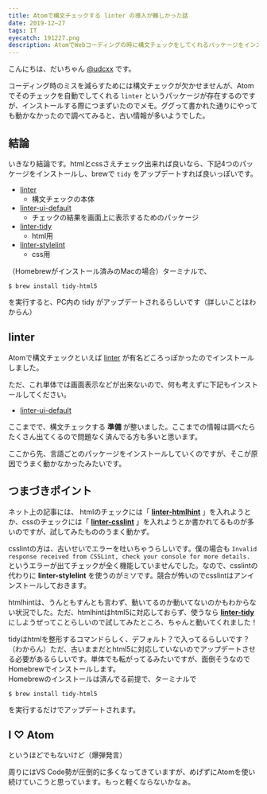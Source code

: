 ```yaml
---
title: Atomで構文チェックする linter の導入が難しかった話
date: 2019-12−27
tags: IT
eyecatch: 191227.png
description: AtomでWebコーディングの時に構文チェックをしてくれるパッケージをインストールする奮闘記
---
```


こんにちは、だいちゃん [@udcxx](https://twitter.com/udc_xx) です。

コーディング時のミスを減らすためには構文チェックが欠かせませんが、Atomでそのチェックを自動でしてくれる `linter` というパッケージが存在するのですが、インストールする際につまずいたのでメモ。ググって書かれた通りにやっても動かなかったので調べてみると、古い情報が多いようでした。

## 結論

いきなり結論です。htmlとcssさえチェック出来れば良いなら、下記4つのパッケージをインストールし、brewで `tidy` をアップデートすれば良いっぽいです。

* [linter](https://atom.io/packages/linter)
  * 構文チェックの本体
* [linter-ui-default](https://atom.io/packages/linter-ui-default)
  * チェックの結果を画面上に表示するためのパッケージ
* [linter-tidy](https://atom.io/packages/linter-tidy)
  * html用
* [linter-stylelint](https://atom.io/packages/linter-stylelint)
  * css用

（Homebrewがインストール済みのMacの場合）ターミナルで、

```
$ brew install tidy-html5
```

を実行すると、PC内の tidy がアップデートされるらしいです（詳しいことはわからん）

## linter

Atomで構文チェックといえば [linter](https://atom.io/packages/linter) が有名どころっぽかったのでインストールしました。

ただ、これ単体では画面表示などが出来ないので、何も考えずに下記もインストールしてください。

* [linter-ui-default](https://atom.io/packages/linter-ui-default)

ここまでで、構文チェックする **準備** が整いました。ここまでの情報は調べたらたくさん出てくるので問題なく済んでる方も多いと思います。

ここから先、言語ごとのパッケージをインストールしていくのですが、そこが原因でうまく動かなかったみたいです。

## つまづきポイント

ネット上の記事には、 htmlのチェックには「 **[linter-htmlhint](https://atom.io/packages/linter-htmlhint)** 」を入れようとか、cssのチェックには「 **[linter-csslint](https://atom.io/packages/linter-csslint)** 」を入れようとか書かれてるものが多いのですが、試してみたもののうまく動かず。

csslintの方は、古いせいでエラーを吐いちゃうらしいです。僕の場合も `Invalid response received from CSSLint, check your console for more details.` というエラーが出てチェックが全く機能していませんでした。なので、csslintの代わりに **linter-stylelint** を使うのがミソです。競合が怖いのでcsslintはアンインストールしておきます。

htmlhintは、うんともすんとも言わず、動いてるのか動いてないのかもわからない状況でした。ただ、htmlhintはhtml5に対応しておらず、使うなら **[linter-tidy](https://atom.io/packages/linter-tidy)** にしようぜってことらしいので試してみたところ、ちゃんと動いてくれました！

tidyはhtmlを整形するコマンドらしく、デフォルト？で入ってるらしいです？（わからん）ただ、古いままだとhtml5に対応していないのでアップデートさせる必要があるらしいです。単体でも転がってるみたいですが、面倒そうなのでHomebrewでインストールします。    
Homebrewのインストールは済んでる前提で、ターミナルで

```
$ brew install tidy-html5
```

を実行するだけでアップデートされます。

## I ♡ Atom

というほどでもないけど（爆弾発言）

周りにはVS Code勢が圧倒的に多くなってきていますが、めげずにAtomを使い続けていこうと思っています。もっと軽くならないかなぁ。
